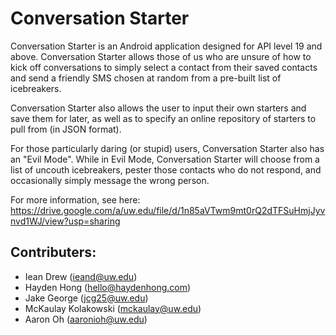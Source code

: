 # Conversation Starter

Conversation Starter is an Android application designed for API level 19 and above. Conversation Starter allows those of us who are unsure of how to kick off conversations to simply select a contact from their saved contacts and send a friendly SMS chosen at random from a pre-built list of icebreakers.

Conversation Starter also allows the user to input their own starters and save them for later, as well as to specify an online repository of starters to pull from (in JSON format). 

For those particularly daring (or stupid) users, Conversation Starter also has an "Evil Mode". While in Evil Mode, Conversation Starter will choose from a list of uncouth icebreakers, pester those contacts who do not respond, and occasionally simply message the wrong person.

For more information, see here: https://drive.google.com/a/uw.edu/file/d/1n85aVTwm9mt0rQ2dTFSuHmjJyvnvd1WJ/view?usp=sharing

## Contributers:
 * Iean Drew (ieand@uw.edu)
 * Hayden Hong (hello@haydenhong.com)
 * Jake George (jcg25@uw.edu)
 * McKaulay Kolakowski (mckaulay@uw.edu)
 * Aaron Oh (aaronioh@uw.edu)
